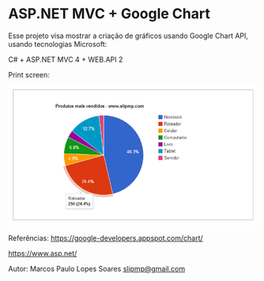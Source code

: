 ASP.NET MVC + Google Chart
===========

Esse projeto visa mostrar a criação de gráficos usando Google Chart API, usando tecnologias Microsoft:

C# + ASP.NET MVC 4 + WEB.API 2


Print screen:

![alt tag](https://raw.githubusercontent.com/slipmp/GoogleChart/master/GoogleChart/GoogleChart/Demo-Printscreen.png)



Referências:
https://google-developers.appspot.com/chart/

https://www.asp.net/


Autor:
Marcos Paulo Lopes Soares
slipmp@gmail.com
